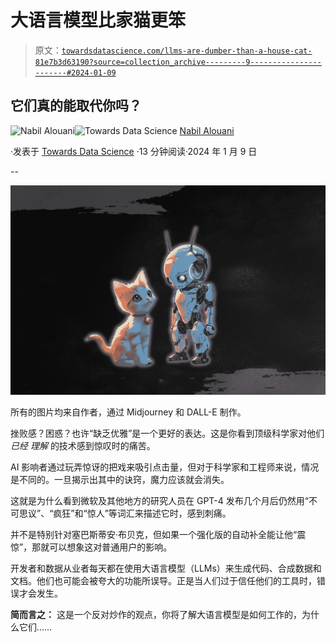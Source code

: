 # 大语言模型比家猫更笨

> 原文：[`towardsdatascience.com/llms-are-dumber-than-a-house-cat-81e7b3d63190?source=collection_archive---------9-----------------------#2024-01-09`](https://towardsdatascience.com/llms-are-dumber-than-a-house-cat-81e7b3d63190?source=collection_archive---------9-----------------------#2024-01-09)

## 它们真的能取代你吗？

[](https://nabil-alouani.medium.com/?source=post_page---byline--81e7b3d63190--------------------------------)![Nabil Alouani](https://nabil-alouani.medium.com/?source=post_page---byline--81e7b3d63190--------------------------------)[](https://towardsdatascience.com/?source=post_page---byline--81e7b3d63190--------------------------------)![Towards Data Science](https://towardsdatascience.com/?source=post_page---byline--81e7b3d63190--------------------------------) [Nabil Alouani](https://nabil-alouani.medium.com/?source=post_page---byline--81e7b3d63190--------------------------------)

·发表于 [Towards Data Science](https://towardsdatascience.com/?source=post_page---byline--81e7b3d63190--------------------------------) ·13 分钟阅读·2024 年 1 月 9 日

--

![](img/10dfc4f3f26f8b39e708fc77e10b688f.png)

所有的图片均来自作者，通过 Midjourney 和 DALL-E 制作。

挫败感？困惑？也许“缺乏优雅”是一个更好的表达。这是你看到顶级科学家对他们*已经* *理解* 的技术感到惊叹时的痛苦。

AI 影响者通过玩弄惊讶的把戏来吸引点击量，但对于科学家和工程师来说，情况是不同的。一旦揭示出其中的诀窍，魔力应该就会消失。

这就是为什么看到微软及其他地方的研究人员在 GPT-4 发布几个月后仍然用“不可思议”、“疯狂”和“惊人”等词汇来描述它时，感到刺痛。

并不是特别针对塞巴斯蒂安·布贝克，但如果一个强化版的自动补全能让他“震惊”，那就可以想象这对普通用户的影响。

开发者和数据从业者每天都在使用大语言模型（LLMs）来生成代码、合成数据和文档。他们也可能会被夸大的功能所误导。正是当人们过于信任他们的工具时，错误才会发生。

**简而言之：** 这是一个反对炒作的观点，你将了解大语言模型是如何工作的，为什么它们……
